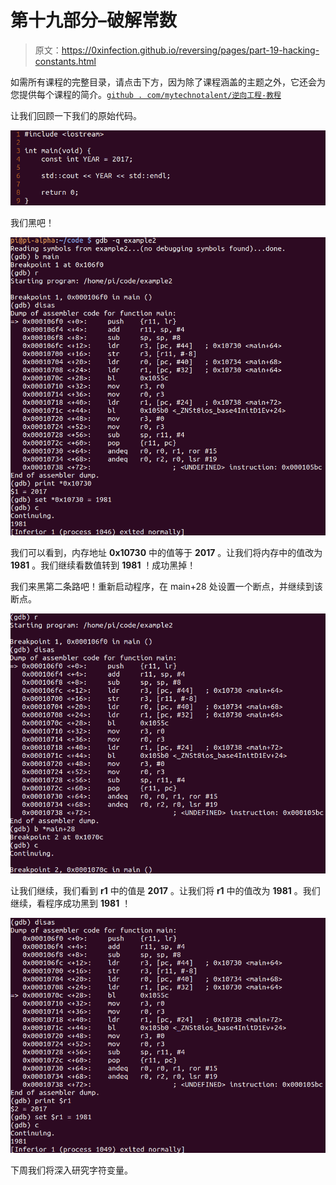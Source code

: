 # 第十九部分–破解常数

> 原文：<https://0xinfection.github.io/reversing/pages/part-19-hacking-constants.html>

如需所有课程的完整目录，请点击下方，因为除了课程涵盖的主题之外，它还会为您提供每个课程的简介。[`github . com/mytechnotalent/逆向工程-教程`](https://github.com/mytechnotalent/Reverse-Engineering-Tutorial)

让我们回顾一下我们的原始代码。

![](img/e921117cb681d9c8043f90450fe0293e.png)

我们黑吧！

![](img/bba3dad180936757142269a238b89036.png)

我们可以看到，内存地址 **0x10730** 中的值等于 **2017** 。让我们将内存中的值改为 **1981** 。我们继续看数值转到 **1981** ！成功黑掉！

我们来黑第二条路吧！重新启动程序，在 main+28 处设置一个断点，并继续到该断点。

![](img/a7ae47b22163d374842c9e5b95f3b3cc.png)

让我们继续，我们看到 **r1** 中的值是 **2017** 。让我们将 **r1** 中的值改为 **1981** 。我们继续，看程序成功黑到 **1981** ！

![](img/497773515b052e7a91898134ef898a1f.png)

下周我们将深入研究字符变量。